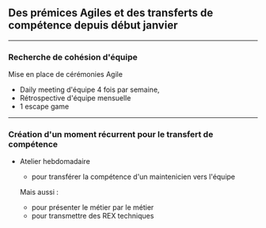 ## Des prémices Agiles et des transferts de compétence depuis début janvier

----

### Recherche de cohésion d'équipe

Mise en place de cérémonies Agile
- Daily meeting d'équipe 4 fois par semaine,
- Rétrospective d'équipe mensuelle
- 1 escape game


----

### Création d'un moment récurrent pour le transfert de compétence

- Atelier hebdomadaire 
  - pour transférer la compétence d'un maintenicien vers l'équipe

  Mais aussi :

  - pour présenter le métier par le métier
  - pour transmettre des REX techniques






